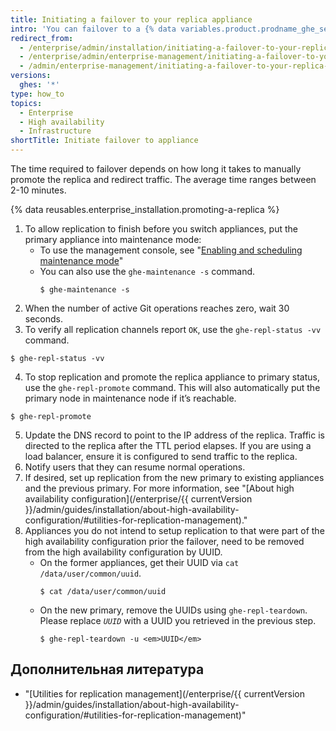 ```yaml
---
title: Initiating a failover to your replica appliance
intro: 'You can failover to a {% data variables.product.prodname_ghe_server %} replica appliance using the command line for maintenance and testing, or if the primary appliance fails.'
redirect_from:
  - /enterprise/admin/installation/initiating-a-failover-to-your-replica-appliance
  - /enterprise/admin/enterprise-management/initiating-a-failover-to-your-replica-appliance
  - /admin/enterprise-management/initiating-a-failover-to-your-replica-appliance
versions:
  ghes: '*'
type: how_to
topics:
  - Enterprise
  - High availability
  - Infrastructure
shortTitle: Initiate failover to appliance
---
```


The time required to failover depends on how long it takes to manually promote the replica and redirect traffic. The average time ranges between 2-10 minutes.

{% data reusables.enterprise_installation.promoting-a-replica %}

1. To allow replication to finish before you switch appliances, put the primary appliance into maintenance mode:
    - To use the management console, see "[Enabling and scheduling maintenance mode](/enterprise/admin/guides/installation/enabling-and-scheduling-maintenance-mode/)"
    - You can also use the `ghe-maintenance -s` command.
      ```shell
      $ ghe-maintenance -s
      ```
2. When the number of active Git operations reaches zero, wait 30 seconds.
3. To verify all replication channels report `OK`, use the `ghe-repl-status -vv` command.
  ```shell
  $ ghe-repl-status -vv
  ```
4. To stop replication and promote the replica appliance to primary status, use the `ghe-repl-promote` command. This will also automatically put the primary node in maintenance node if it’s reachable.
  ```shell
  $ ghe-repl-promote
  ```
5. Update the DNS record to point to the IP address of the replica. Traffic is directed to the replica after the TTL period elapses. If you are using a load balancer, ensure it is configured to send traffic to the replica.
6. Notify users that they can resume normal operations.
7. If desired, set up replication from the new primary to existing appliances and the previous primary. For more information, see "[About high availability configuration](/enterprise/{{ currentVersion }}/admin/guides/installation/about-high-availability-configuration/#utilities-for-replication-management)."
8. Appliances you do not intend to setup replication to that were part of the high availability configuration prior the failover, need to be removed from the high availability configuration by UUID.
    - On the former appliances, get their UUID via `cat /data/user/common/uuid`.
      ```shell
      $ cat /data/user/common/uuid
      ```
    - On the new primary, remove the UUIDs using `ghe-repl-teardown`. Please replace *`UUID`* with a UUID you retrieved in the previous step.
      ```shell
      $ ghe-repl-teardown -u <em>UUID</em>
      ```

## Дополнительная литература

- "[Utilities for replication management](/enterprise/{{ currentVersion }}/admin/guides/installation/about-high-availability-configuration/#utilities-for-replication-management)"

